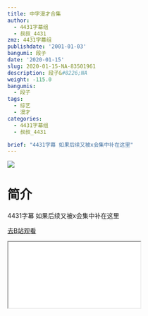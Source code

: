 ```yaml
---
title: 中字漫才合集
author:
  - 4431字幕组
  - 叔叔_4431
zmz: 4431字幕组
publishdate: '2001-01-03'
bangumi: 段子
date: '2020-01-15'
slug: 2020-01-15-NA-83501961
description: 段子&#8226;NA
weight: -115.0
bangumis:
  - 段子
tags:
  - 综艺
  - 漫才
categories:
  - 4431字幕组
  - 叔叔_4431

brief: "4431字幕 如果后续又被x会集中补在这里"
---
```

![](https://raw.githubusercontent.com/tcgriffith/owaraisite/master/static/tmpimg/5e90e7ec809d4e1471bb7610632fa884355e81cf.jpg.480.jpg)
# 简介  
4431字幕
如果后续又被x会集中补在这里  

[去B站观看](https://www.bilibili.com/video/av83501961/)
<div class ="resp-container"><iframe class="testiframe" src="//player.bilibili.com/player.html?aid=83501961"", scrolling="no", allowfullscreen="true" > </iframe></div> 
